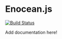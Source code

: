 # Enocean.js

[![Build Status](https://secure.travis-ci.org/iutvikler/enoceanjs.png)](http://travis-ci.org/iutvikler/enoceanjs)

Add documentation here!
